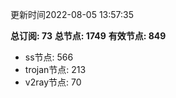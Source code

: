 更新时间2022-08-05 13:57:35

**总订阅: 73**
**总节点: 1749**
**有效节点: 849**
- ss节点: 566
- trojan节点: 213
- v2ray节点: 70
